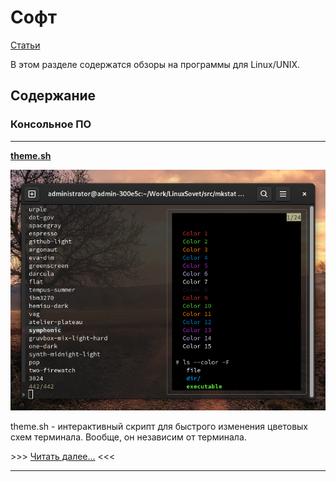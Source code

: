 # Софт

[Статьи](../stats.md)

В этом разделе содержатся обзоры на программы для Linux/UNIX.

## Содержание

### Консольное ПО

***

<strong><a href="theme.sh/">theme.sh</a></strong>

<img src="theme.sh/pic/preview.png">

theme.sh - интерактивный скрипт для быстрого изменения цветовых схем терминала. Вообще, он независим от терминала.

<p>>>> <a href="theme.sh/">Читать далее...</a> <<<</p>

***
